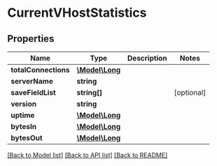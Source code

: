 # CurrentVHostStatistics

## Properties
Name | Type | Description | Notes
------------ | ------------- | ------------- | -------------
**totalConnections** | [**\Model\Long**](Long.md) |  | 
**serverName** | **string** |  | 
**saveFieldList** | **string[]** |  | [optional] 
**version** | **string** |  | 
**uptime** | [**\Model\Long**](Long.md) |  | 
**bytesIn** | [**\Model\Long**](Long.md) |  | 
**bytesOut** | [**\Model\Long**](Long.md) |  | 

[[Back to Model list]](../README.md#documentation-for-models) [[Back to API list]](../README.md#documentation-for-api-endpoints) [[Back to README]](../README.md)


